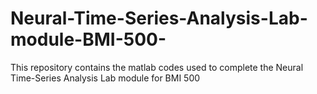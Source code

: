 # Neural-Time-Series-Analysis-Lab-module-BMI-500-
This repository contains the matlab codes used to  complete the Neural Time-Series Analysis Lab module for BMI 500
